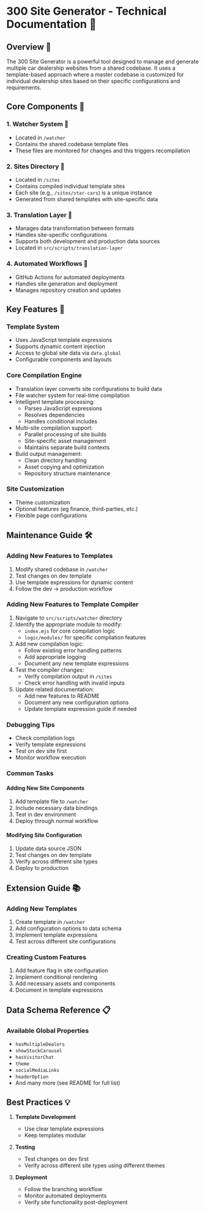 
# 300 Site Generator - Technical Documentation 📝

## Overview 📖
The 300 Site Generator is a powerful tool designed to manage and generate multiple car dealership websites from a shared codebase. It uses a template-based approach where a master codebase is customized for individual dealership sites based on their specific configurations and requirements.

## Core Components 📂

### 1. Watcher System 👀
- Located in `/watcher`
- Contains the shared codebase template files
- These files are monitored for changes and this triggers recompilation

### 2. Sites Directory 🏢
- Located in `/sites`
- Contains compiled individual template sites
- Each site (e.g., `/sites/star-cars`) is a unique instance
- Generated from shared templates with site-specific data

### 3. Translation Layer 🔄
- Manages data transformation between formats
- Handles site-specific configurations
- Supports both development and production data sources
- Located in `src/scripts/translation-layer`

### 4. Automated Workflows 🤖
- GitHub Actions for automated deployments
- Handles site generation and deployment
- Manages repository creation and updates

## Key Features 🎯

### Template System
- Uses JavaScript template expressions
- Supports dynamic content injection
- Access to global site data via `data.global`
- Configurable components and layouts

### Core Compilation Engine
- Translation layer converts site configurations to build data
- File watcher system for real-time compilation
- Intelligent template processing:
  - Parses JavaScript expressions
  - Resolves dependencies
  - Handles conditional includes
- Multi-site compilation support:
  - Parallel processing of site builds
  - Site-specific asset management
  - Maintains separate build contexts
- Build output management:
  - Clean directory handling
  - Asset copying and optimization
  - Repository structure maintenance

### Site Customization
- Theme customization
- Optional features (eg finance, third-parties, etc.)
- Flexible page configurations

## Maintenance Guide 🛠️

### Adding New Features to Templates
1. Modify shared codebase in `/watcher`
2. Test changes on dev template
3. Use template expressions for dynamic content
4. Follow the dev → production workflow

### Adding New Features to Template Compiler
1. Navigate to `src/scripts/watcher` directory
2. Identify the appropriate module to modify:
   - `index.mjs` for core compilation logic
   - `logic/modules/` for specific compilation features
1. Add new compilation logic:
   - Follow existing error handling patterns
   - Add appropriate logging
   - Document any new template expressions
1. Test the compiler changes:
   - Verify compilation output in `/sites`
   - Check error handling with invalid inputs
5. Update related documentation:
   - Add new features to README
   - Document any new configuration options
   - Update template expression guide if needed

### Debugging Tips
- Check compilation logs
- Verify template expressions
- Test on dev site first
- Monitor workflow execution

### Common Tasks

#### Adding New Site Components
1. Add template file to `/watcher`
2. Include necessary data bindings
3. Test in dev environment
4. Deploy through normal workflow

#### Modifying Site Configuration
1. Update data source JSON
2. Test changes on dev template
3. Verify across different site types
4. Deploy to production

## Extension Guide 📚

### Adding New Templates
1. Create template in `/watcher`
2. Add configuration options to data schema
3. Implement template expressions
4. Test across different site configurations

### Creating Custom Features
1. Add feature flag in site configuration
2. Implement conditional rendering
3. Add necessary assets and components
4. Document in template expressions

## Data Schema Reference 📋

### Available Global Properties
- `hasMultipleDealers`
- `showStockCarousel`
- `hasVisitorChat`
- `theme`
- `socialMediaLinks`
- `headerOption`
- And many more (see README for full list)

## Best Practices 💡

1. **Template Development**
   - Use clear template expressions
   - Keep templates modular

2. **Testing**
   - Test changes on dev first
   - Verify across different site types using different themes

3. **Deployment**
   - Follow the branching workflow
   - Monitor automated deployments
   - Verify site functionality post-deployment
